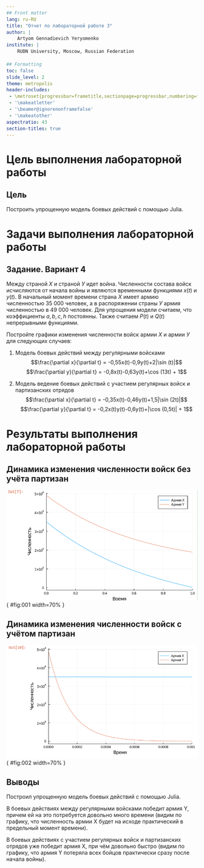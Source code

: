 ```yaml
---
## Front matter
lang: ru-RU
title: "Отчет по лабораторной работе 3"
author: |
	Artyom Gennadievich Yeryomenko
institute: |
	RUDN University, Moscow, Russian Federation

## Formatting
toc: false
slide_level: 2
theme: metropolis
header-includes: 
 - \metroset{progressbar=frametitle,sectionpage=progressbar,numbering=fraction}
 - '\makeatletter'
 - '\beamer@ignorenonframefalse'
 - '\makeatother'
aspectratio: 43
section-titles: true
---
```


# **Цель выполнения лабораторной работы**

## Цель

Построить упрощенную модель боевых действий с помощью Julia.

# **Задачи выполнения лабораторной работы**

## Задание. Вариант 4

Между страной $Х$ и страной $У$ идет война. Численности состава войск исчисляются от начала войны 
и являются временными функциями $x(t)$ и $y(t)$. В начальный момент времени страна $Х$ имеет армию 
численностью 35 000 человек, а в распоряжении страны $У$ армия численностью в 49 000 человек. Для 
упрощения модели считаем, что коэффициенты $a, b, c, h$ постоянны. Также считаем $P(t)$ и $Q(t)$
непрерывными функциями.

Постройте графики изменения численности войск армии $Х$ и армии $У$ для следующих случаев:

1. Модель боевых действий между регулярными войсками
$$\frac{\partial x}{\partial t} = -0,55x(t)-0,9y(t)+2|\sin (t)|$$
$$\frac{\partial y}{\partial t} = -0,8x(t)-0,63y(t)+\cos (13t) + 1$$

2. Модель ведение боевых действий с участием регулярных войск и партизанских отрядов
$$\frac{\partial x}{\partial t} = -0,35x(t)-0,46y(t)+1,5|\sin (2t)|$$
$$\frac{\partial y}{\partial t} = -0,2x(t)y(t)-0,6y(t)+|\cos (0,5t)| + 1$$

# **Результаты выполнения лабораторной работы**

## Динамика изменения численности войск без учёта партизан

![Боевые действия между регулярными войсками](images/1.png){ #fig:001 width=70% }

## Динамика изменения численности войск с учётом партизан

![Боевые действия с участием регулярных войск и партизанских отрядов](images/2.png){ #fig:002 width=70% }

## Выводы

Построил упрощенную модель боевых действий с помощью Julia.

В боевых действиях между регулярными войсками победит армия Y, причем ей на это потребуется довольно 
много времени (видим по графику, что численность армии X будет на исходе практический в предельный 
момент времени).

В боевых действиях с участием регулярных войск и партизанских отрядов уже победит армия Х, при чём довольно быстро (видим по графику, что армия Y потеряла всех бойцов практически
сразу после начала войны).
